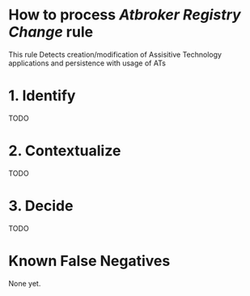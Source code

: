 # How to process *Atbroker Registry Change* rule
This rule Detects creation/modification of Assisitive Technology applications and persistence with usage of ATs

# 1. Identify
TODO

# 2. Contextualize
TODO

# 3. Decide
TODO

# Known False Negatives
None yet.
